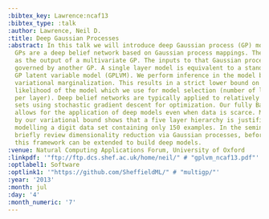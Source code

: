 ```yaml
---
:bibtex_key: Lawrence:ncaf13
:bibtex_type: :talk
:author: Lawrence, Neil D.
:title: Deep Gaussian Processes
:abstract: In this talk we will introduce deep Gaussian process (GP) models. Deep
  GPs are a deep belief network based on Gaussian process mappings. The data is modeled
  as the output of a multivariate GP. The inputs to that Gaussian process are then
  governed by another GP. A single layer model is equivalent to a standard GP or the
  GP latent variable model (GPLVM). We perform inference in the model by approximate
  variational marginalization. This results in a strict lower bound on the marginal
  likelihood of the model which we use for model selection (number of layers and nodes
  per layer). Deep belief networks are typically applied to relatively large data
  sets using stochastic gradient descent for optimization. Our fully Bayesian treatment
  allows for the application of deep models even when data is scarce. Model selection
  by our variational bound shows that a five layer hierarchy is justified even when
  modelling a digit data set containing only 150 examples. In the seminar we will
  briefly review dimensionality reduction via Gaussian processes, before showing how
  this framework can be extended to build deep models.
:venue: Natural Computing Applications Forum, University of Oxford
:linkpdf: '"ftp://ftp.dcs.shef.ac.uk/home/neil/" # "gplvm_ncaf13.pdf"'
:optlabel1: Software
:optlink1: '"https://github.com/SheffieldML/" # "multigp/"'
:year: '2013'
:month: jul
:day: '4'
:month_numeric: '7'
---
```

